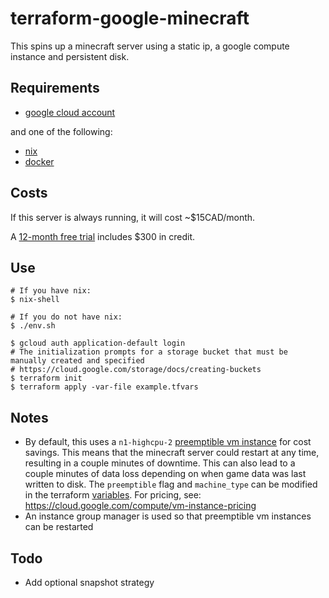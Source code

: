 # terraform-google-minecraft

This spins up a minecraft server using a static ip, a google compute instance and persistent disk.

## Requirements

- [google cloud account](https://console.cloud.google.com/getting-started)

and one of the following:
- [nix](https://nixos.org/)
- [docker](https://docs.docker.com/get-docker/)


## Costs

If this server is always running, it will cost ~$15CAD/month.

A [12-month free trial](https://cloud.google.com/free) includes $300 in credit.

## Use

```shell
# If you have nix:
$ nix-shell

# If you do not have nix:
$ ./env.sh

$ gcloud auth application-default login
# The initialization prompts for a storage bucket that must be manually created and specified
# https://cloud.google.com/storage/docs/creating-buckets
$ terraform init
$ terraform apply -var-file example.tfvars
```

## Notes

- By default, this uses a `n1-highcpu-2` [preemptible vm instance](https://cloud.google.com/compute/docs/instances/preemptible) for cost savings. This means that the minecraft server could restart at any time, resulting in a couple minutes of downtime. This can also lead to a couple minutes of data loss depending on when game data was last written to disk. The `preemptible` flag and `machine_type` can be modified in the terraform [variables](./variables.tf). For pricing, see: https://cloud.google.com/compute/vm-instance-pricing
- An instance group manager is used so that preemptible vm instances can be restarted

## Todo

- Add optional snapshot strategy
